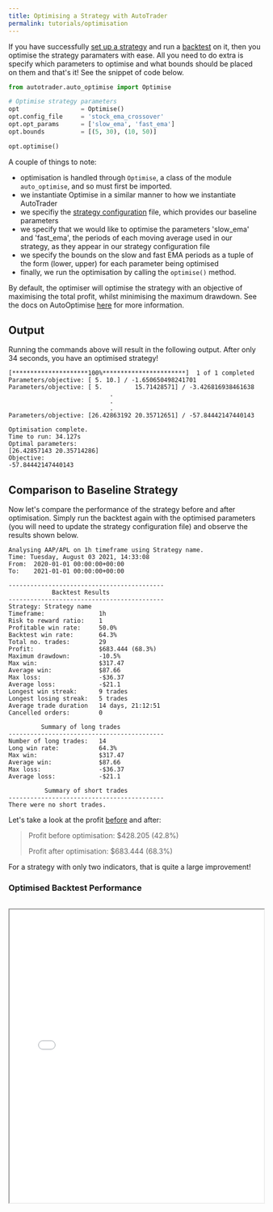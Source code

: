 ```yaml
---
title: Optimising a Strategy with AutoTrader
permalink: tutorials/optimisation
---
```


If you have successfully [set up a strategy](strategy) and run a [backtest](backtesting) on it, then you optimise
the strategy paramaters with ease. All you need to do extra is specify which parameters to optimise and what bounds 
should be placed on them and that's it! See the snippet of code below.

```python
from autotrader.auto_optimise import Optimise

# Optimise strategy parameters
opt                 = Optimise()
opt.config_file     = 'stock_ema_crossover'
opt.opt_params      = ['slow_ema', 'fast_ema']
opt.bounds          = [(5, 30), (10, 50)]

opt.optimise()
```

A couple of things to note: 
- optimisation is handled through `Optimise`, a class of the module `auto_optimise`, and so must first be imported.
- we instantiate Optimise in a similar manner to how we instantiate AutoTrader
- we specifiy the [strategy configuration](../docs/configuration-strategy) file, which provides our baseline parameters
- we specify that we would like to optimise the parameters 'slow_ema' and 'fast_ema', the periods of each moving average
  used in our strategy, as they appear in our strategy configuration file
- we specify the bounds on the slow and fast EMA periods as a tuple of the form (lower, upper) for each parameter being
  optimised
- finally, we run the optimisation by calling the `optimise()` method. 

By default, the optimiser will optimise the strategy with an objective of maximising the total profit, whilst minimising
the maximum drawdown. See the docs on AutoOptimise [here](../docs/optimisation) for more information.


## Output
Running the commands above will result in the following output. After only 34 seconds, you have an optimised strategy!

```
[*********************100%***********************]  1 of 1 completed
Parameters/objective: [ 5. 10.] / -1.650650498241701
Parameters/objective: [ 5.         15.71428571] / -3.426816938461638
                            .
                            .
                            .
Parameters/objective: [26.42863192 20.35712651] / -57.84442147440143

Optimisation complete.
Time to run: 34.127s
Optimal parameters:
[26.42857143 20.35714286]
Objective:
-57.84442147440143
```

## Comparison to Baseline Strategy
Now let's compare the performance of the strategy before and after optimisation. Simply run the backtest again with 
the optimised parameters (you will need to update the strategy configuration file) and observe the results shown below. 

```
Analysing AAP/APL on 1h timeframe using Strategy name.
Time: Tuesday, August 03 2021, 14:33:08
From:  2020-01-01 00:00:00+00:00
To:    2021-01-01 00:00:00+00:00

-------------------------------------------
            Backtest Results
-------------------------------------------
Strategy: Strategy name
Timeframe:               1h
Risk to reward ratio:    1
Profitable win rate:     50.0%
Backtest win rate:       64.3%
Total no. trades:        29
Profit:                  $683.444 (68.3%)
Maximum drawdown:        -10.5%
Max win:                 $317.47
Average win:             $87.66
Max loss:                -$36.37
Average loss:            -$21.1
Longest win streak:      9 trades
Longest losing streak:   5 trades
Average trade duration   14 days, 21:12:51
Cancelled orders:        0

         Summary of long trades
-------------------------------------------
Number of long trades:   14
Long win rate:           64.3%
Max win:                 $317.47
Average win:             $87.66
Max loss:                -$36.37
Average loss:            -$21.1

          Summary of short trades
-------------------------------------------
There were no short trades.
```

Let's take a look at the profit [before](backtesting) and after:
>
>Profit before optimisation:
>$428.205 (42.8%)
>
>Profit after optimisation:
>$683.444 (68.3%)

For a strategy with only two indicators, that is quite a large improvement! 

### Optimised Backtest Performance
<iframe data-src="/AutoTrader/assets/charts/optimised_ema_cross.html" id="iframe" loading="lazy" style="width:100%; margin-top:1em; height:580px; overflow:hidden;" data-ga-on="wheel" data-ga-event-category="iframe" data-ga-event-action="wheel" src="/AutoTrader/assets/charts/optimised_ema_cross.html"></iframe>




